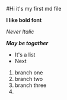 #Hi it's my first md file

**I like bold font**

*Never Italic*

***May be togather***

- It's a list
- Next


1. branch one
2. branch two
3. branch three
4. 
